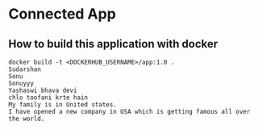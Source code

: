 # Connected App

## How to build this application with docker
```
docker build -t <DOCKERHUB_USERNAME>/app:1.0 .
Sudarshan
Sonu
Sonuyyy
Yashaswi bhava devi
chlo toofani krte hain
My family is in United states.
I have opened a new company in USA which is getting famous all over the world.
```
